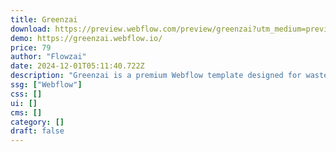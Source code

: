 ```yaml
---
title: Greenzai
download: https://preview.webflow.com/preview/greenzai?utm_medium=preview_link&utm_source=dashboard&utm_content=greenzai&preview=7f70184ebb844b5859dc1a98f89ec241&workflow=sitePreview
demo: https://greenzai.webflow.io/
price: 79
author: "Flowzai"
date: 2024-12-01T05:11:40.722Z
description: "Greenzai is a premium Webflow template designed for waste management and environmental solutions. It features a clean, professional design to showcase your services, case studies, and team. Ideal for promoting sustainable practices."
ssg: ["Webflow"]
css: []
ui: []
cms: []
category: []
draft: false
---
```

